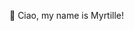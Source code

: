 👋 Ciao, my name is Myrtille!

<!---
MyrtilleAlesia/MyrtilleAlesia is a ✨ special ✨ repository because its `README.md` (this file) appears on your GitHub profile.
You can click the Preview link to take a look at your changes.
--->
